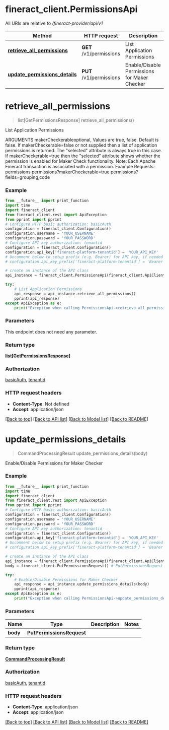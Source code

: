 # fineract_client.PermissionsApi

All URIs are relative to */fineract-provider/api/v1*

Method | HTTP request | Description
------------- | ------------- | -------------
[**retrieve_all_permissions**](PermissionsApi.md#retrieve_all_permissions) | **GET** /v1/permissions | List Application Permissions
[**update_permissions_details**](PermissionsApi.md#update_permissions_details) | **PUT** /v1/permissions | Enable/Disable Permissions for Maker Checker

# **retrieve_all_permissions**
> list[GetPermissionsResponse] retrieve_all_permissions()

List Application Permissions

ARGUMENTS makerCheckerableoptional, Values are true, false. Default is false. If makerCheckerable=false or not supplied then a list of application permissions is returned. The \"selected\" attribute is always true in this case.  If makerCheckerable=true then the \"selected\" attribute shows whether the permission is enabled for Maker Check functionality.  Note: Each Apache Fineract transaction is associated with a permission.  Example Requests:  permissions   permissions?makerCheckerable=true   permissions?fields=grouping,code

### Example
```python
from __future__ import print_function
import time
import fineract_client
from fineract_client.rest import ApiException
from pprint import pprint
# Configure HTTP basic authorization: basicAuth
configuration = fineract_client.Configuration()
configuration.username = 'YOUR_USERNAME'
configuration.password = 'YOUR_PASSWORD'
# Configure API key authorization: tenantid
configuration = fineract_client.Configuration()
configuration.api_key['fineract-platform-tenantid'] = 'YOUR_API_KEY'
# Uncomment below to setup prefix (e.g. Bearer) for API key, if needed
# configuration.api_key_prefix['fineract-platform-tenantid'] = 'Bearer'

# create an instance of the API class
api_instance = fineract_client.PermissionsApi(fineract_client.ApiClient(configuration))

try:
    # List Application Permissions
    api_response = api_instance.retrieve_all_permissions()
    pprint(api_response)
except ApiException as e:
    print("Exception when calling PermissionsApi->retrieve_all_permissions: %s\n" % e)
```

### Parameters
This endpoint does not need any parameter.

### Return type

[**list[GetPermissionsResponse]**](GetPermissionsResponse.md)

### Authorization

[basicAuth](../README.md#basicAuth), [tenantid](../README.md#tenantid)

### HTTP request headers

 - **Content-Type**: Not defined
 - **Accept**: application/json

[[Back to top]](#) [[Back to API list]](../README.md#documentation-for-api-endpoints) [[Back to Model list]](../README.md#documentation-for-models) [[Back to README]](../README.md)

# **update_permissions_details**
> CommandProcessingResult update_permissions_details(body)

Enable/Disable Permissions for Maker Checker

### Example
```python
from __future__ import print_function
import time
import fineract_client
from fineract_client.rest import ApiException
from pprint import pprint
# Configure HTTP basic authorization: basicAuth
configuration = fineract_client.Configuration()
configuration.username = 'YOUR_USERNAME'
configuration.password = 'YOUR_PASSWORD'
# Configure API key authorization: tenantid
configuration = fineract_client.Configuration()
configuration.api_key['fineract-platform-tenantid'] = 'YOUR_API_KEY'
# Uncomment below to setup prefix (e.g. Bearer) for API key, if needed
# configuration.api_key_prefix['fineract-platform-tenantid'] = 'Bearer'

# create an instance of the API class
api_instance = fineract_client.PermissionsApi(fineract_client.ApiClient(configuration))
body = fineract_client.PutPermissionsRequest() # PutPermissionsRequest | 

try:
    # Enable/Disable Permissions for Maker Checker
    api_response = api_instance.update_permissions_details(body)
    pprint(api_response)
except ApiException as e:
    print("Exception when calling PermissionsApi->update_permissions_details: %s\n" % e)
```

### Parameters

Name | Type | Description  | Notes
------------- | ------------- | ------------- | -------------
 **body** | [**PutPermissionsRequest**](PutPermissionsRequest.md)|  | 

### Return type

[**CommandProcessingResult**](CommandProcessingResult.md)

### Authorization

[basicAuth](../README.md#basicAuth), [tenantid](../README.md#tenantid)

### HTTP request headers

 - **Content-Type**: application/json
 - **Accept**: application/json

[[Back to top]](#) [[Back to API list]](../README.md#documentation-for-api-endpoints) [[Back to Model list]](../README.md#documentation-for-models) [[Back to README]](../README.md)

